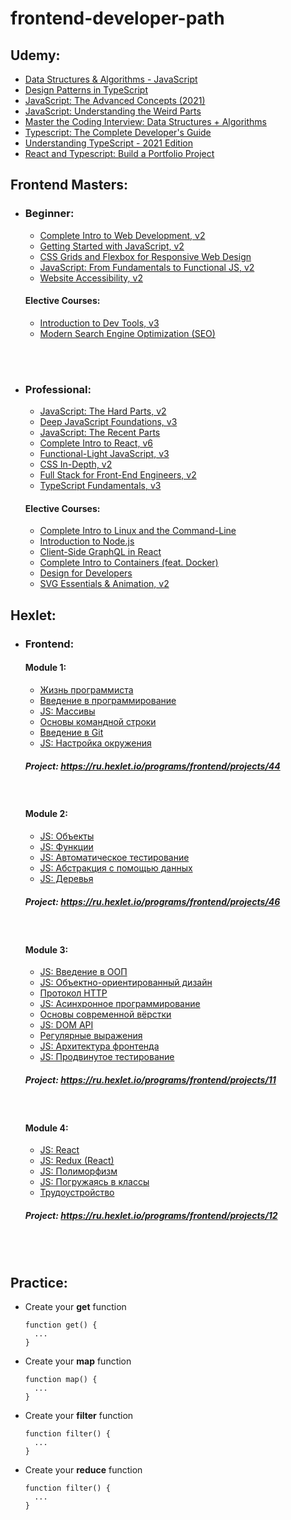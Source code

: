 # frontend-developer-path

## Udemy:
  - [Data Structures & Algorithms - JavaScript](https://www.udemy.com/course/data-structures-algorithms-javascript/)
  - [Design Patterns in TypeScript](https://www.udemy.com/course/design-patterns-typescript/)
  - [JavaScript: The Advanced Concepts (2021)](https://www.udemy.com/course/advanced-javascript-concepts/)
  - [JavaScript: Understanding the Weird Parts](https://www.udemy.com/course/understand-javascript/)
  - [Master the Coding Interview: Data Structures + Algorithms](https://www.udemy.com/course/master-the-coding-interview-data-structures-algorithms/)
  - [Typescript: The Complete Developer's Guide](https://www.udemy.com/course/typescript-the-complete-developers-guide/)
  - [Understanding TypeScript - 2021 Edition](https://www.udemy.com/course/understanding-typescript/)
  - [React and Typescript: Build a Portfolio Project](https://www.udemy.com/course/react-and-typescript-build-a-portfolio-project/)
## Frontend Masters:

- ### Beginner:
  - [Complete Intro to Web Development, v2](https://frontendmasters.com/courses/web-development-v2/)
  - [Getting Started with JavaScript, v2](https://frontendmasters.com/courses/getting-started-javascript-v2/)
  - [CSS Grids and Flexbox for Responsive Web Design](https://frontendmasters.com/courses/css-grids-flexbox/)
  - [JavaScript: From Fundamentals to Functional JS, v2](https://frontendmasters.com/courses/js-fundamentals-functional-v2/)
  - [Website Accessibility, v2](https://frontendmasters.com/courses/accessibility-v2/)
  #### Elective Courses:
  - [Introduction to Dev Tools, v3](https://frontendmasters.com/courses/dev-tools/)
  - [Modern Search Engine Optimization (SEO)](https://frontendmasters.com/courses/modern-seo/)

<br />
<br />

- ### Professional:
  - [JavaScript: The Hard Parts, v2](https://frontendmasters.com/courses/javascript-hard-parts-v2/)
  - [Deep JavaScript Foundations, v3](https://frontendmasters.com/courses/deep-javascript-v3/)
  - [JavaScript: The Recent Parts](https://frontendmasters.com/courses/js-recent-parts/)
  - [Complete Intro to React, v6](https://frontendmasters.com/courses/complete-react-v6/)
  - [Functional-Light JavaScript, v3](https://frontendmasters.com/courses/functional-javascript-v3/)
  - [CSS In-Depth, v2](https://frontendmasters.com/courses/css-in-depth-v2/)
  - [Full Stack for Front-End Engineers, v2](https://frontendmasters.com/courses/fullstack-v2/)
  - [TypeScript Fundamentals, v3](https://frontendmasters.com/courses/typescript-v3/)
  #### Elective Courses:
  - [Complete Intro to Linux and the Command-Line](https://frontendmasters.com/courses/linux-command-line/)
  - [Introduction to Node.js](https://frontendmasters.com/courses/node-js/)
  - [Client-Side GraphQL in React](https://frontendmasters.com/courses/client-graphql-react/)
  - [Complete Intro to Containers (feat. Docker)](https://frontendmasters.com/courses/complete-intro-containers/)
  - [Design for Developers](https://frontendmasters.com/courses/design-for-developers/)
  - [SVG Essentials & Animation, v2](https://frontendmasters.com/courses/svg-essentials-animation/)


## Hexlet:
  - ### Frontend:
    #### Module 1:
    - [Жизнь программиста](https://ru.hexlet.io/courses/prog-life)
    - [Введение в программирование](https://ru.hexlet.io/courses/introduction_to_programming)
    - [JS: Массивы](https://ru.hexlet.io/courses/js-arrays)
    - [Основы командной строки](https://ru.hexlet.io/courses/cli-basics)
    - [Введение в Git](https://ru.hexlet.io/courses/intro_to_git)
    - [JS: Настройка окружения](https://ru.hexlet.io/courses/js-setup-environment)


    ##### Project: https://ru.hexlet.io/programs/frontend/projects/44
    <br />

    #### Module 2:
    - [JS: Объекты](https://ru.hexlet.io/courses/js-objects)
    - [JS: Функции](https://ru.hexlet.io/courses/js-functions)
    - [JS: Автоматическое тестирование](https://ru.hexlet.io/courses/js-testing)
    - [JS: Абстракция с помощью данных](https://ru.hexlet.io/courses/js-data-abstraction)
    - [JS: Деревья](https://ru.hexlet.io/courses/js-trees)

    ##### Project: https://ru.hexlet.io/programs/frontend/projects/46
    <br />

    #### Module 3:
    - [JS: Введение в ООП](https://ru.hexlet.io/courses/js-introduction-to-oop)
    - [JS: Объектно-ориентированный дизайн](https://ru.hexlet.io/courses/js-object-oriented-design)
    - [Протокол HTTP](https://ru.hexlet.io/courses/http_protocol)
    - [JS: Асинхронное программирование](https://ru.hexlet.io/courses/js-asynchronous-programming)
    - [Основы современной вёрстки](https://ru.hexlet.io/courses/layout-designer-basics)
    - [JS: DOM API](https://ru.hexlet.io/courses/js-dom)
    - [Регулярные выражения](https://ru.hexlet.io/courses/regexpя)
    - [JS: Архитектура фронтенда](https://ru.hexlet.io/courses/js-frontend-architecture)
    - [JS: Продвинутое тестирование](https://ru.hexlet.io/courses/js-advanced-testing)

    ##### Project: https://ru.hexlet.io/programs/frontend/projects/11
    <br />

    #### Module 4:
    - [JS: React](https://ru.hexlet.io/courses/js-react)
    - [JS: Redux (React)](https://ru.hexlet.io/courses/js-redux)
    - [JS: Полиморфизм](https://ru.hexlet.io/courses/js-polymorphismм)
    - [JS: Погружаясь в классы](https://ru.hexlet.io/courses/js-classes)
    - [Трудоустройство](https://ru.hexlet.io/courses/employment)

    ##### Project: https://ru.hexlet.io/programs/frontend/projects/12
    <br />
    <br />

## Practice:
  - Create your **get** function
    ```
    function get() {
      ...
    }
    ```
  - Create your **map** function
    ```
    function map() {
      ...
    }
    ```
  - Create your **filter** function
    ```
    function filter() {
      ...
    }
    ```
  - Create your **reduce** function
    ```
    function filter() {
      ...
    }
    ```
